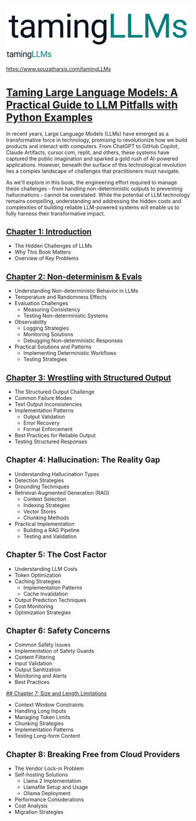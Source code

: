 ![Taming Language Models Logo](tamingllms/_static/logo_w.png#gh-light-mode-only)
<img src="tamingllms/_static/logo_w.png" style="background-color:white; width:25%;" alt="Taming Language Models Logo" />


https://www.souzatharsis.com/tamingLLMs

# [Taming Large Language Models: A Practical Guide to LLM Pitfalls with Python Examples](https://www.souzatharsis.com/tamingLLMs)

In recent years, Large Language Models (LLMs) have emerged as a transformative force in technology, promising to revolutionize how we build products and interact with computers. From ChatGPT to GitHub Copilot, Claude Artifacts, cursor.com, replit, and others, these systems have captured the public imagination and sparked a gold rush of AI-powered applications. However, beneath the surface of this technological revolution lies a complex landscape of challenges that practitioners must navigate. 

As we'll explore in this book, the engineering effort required to manage these challenges - from handling non-deterministic outputs to preventing hallucinations - cannot be overstated. While the potential of LLM technology remains compelling, understanding and addressing the hidden costs and complexities of building reliable LLM-powered systems will enable us to fully harness their transformative impact.

## [Chapter 1: Introduction](https://www.souzatharsis.com/tamingLLMs/markdown/intro.html)
- The Hidden Challenges of LLMs
- Why This Book Matters
- Overview of Key Problems

## [Chapter 2: Non-determinism & Evals](https://www.souzatharsis.com/tamingLLMs/notebooks/evals.html)
- Understanding Non-deterministic Behavior in LLMs
- Temperature and Randomness Effects
- Evaluation Challenges
  - Measuring Consistency
  - Testing Non-deterministic Systems
- Observability
  - Logging Strategies
  - Monitoring Solutions
  - Debugging Non-deterministic Responses
- Practical Solutions and Patterns
  - Implementing Deterministic Workflows
  - Testing Strategies

## [Chapter 3: Wrestling with Structured Output](https://www.souzatharsis.com/tamingLLMs/notebooks/structured_output.html)
- The Structured Output Challenge
- Common Failure Modes
- Text Output Inconsistencies
- Implementation Patterns
  - Output Validation
  - Error Recovery
  - Format Enforcement
- Best Practices for Reliable Output
- Testing Structured Responses

## Chapter 4: Hallucination: The Reality Gap
- Understanding Hallucination Types
- Detection Strategies
- Grounding Techniques
- Retrieval-Augmented Generation (RAG)
  - Context Selection
  - Indexing Strategies
  - Vector Stores
  - Chunking Methods
- Practical Implementation
  - Building a RAG Pipeline
  - Testing and Validation

## Chapter 5: The Cost Factor
- Understanding LLM Costs
- Token Optimization
- Caching Strategies
  - Implementation Patterns
  - Cache Invalidation
- Output Prediction Techniques
- Cost Monitoring
- Optimization Strategies

## Chapter 6: Safety Concerns
- Common Safety Issues
- Implementation of Safety Guards
- Content Filtering
- Input Validation
- Output Sanitization
- Monitoring and Alerts
- Best Practices

[## Chapter 7: Size and Length Limitations](https://www.souzatharsis.com/tamingLLMs/notebooks/output_size_limit.html)
- Context Window Constraints
- Handling Long Inputs
- Managing Token Limits
- Chunking Strategies
- Implementation Patterns
- Testing Long-form Content

## Chapter 8: Breaking Free from Cloud Providers
- The Vendor Lock-in Problem
- Self-hosting Solutions
  - Llama 2 Implementation
  - Llamafile Setup and Usage
  - Ollama Deployment
- Performance Considerations
- Cost Analysis
- Migration Strategies